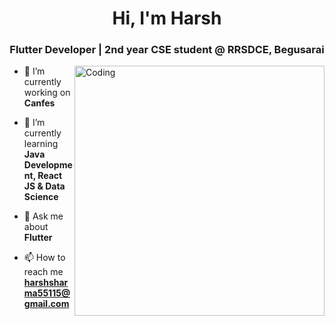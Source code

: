 
<h1 align="center">Hi, I'm Harsh</h1>
<h3 align="center">Flutter Developer | 2nd year CSE student @ RRSDCE, Begusarai</h3>
<img align="right" alt="Coding" width="400" src="https://cdn.dribbble.com/userupload/3853009/file/original-d82ec384424da7f05d296e3a00d06654.png?compress=1&resize=752x">


- 🔭 I’m currently working on **Canfes**

- 🌱 I’m currently learning **Java Development, React JS & Data Science**

- 💬 Ask me about **Flutter**

- 📫 How to reach me **harshsharma55115@gmail.com**

